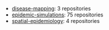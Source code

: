   - [disease-mapping](https://github.com/topics/3): 3 repositories
  - [epidemic-simulations](https://github.com/topics/75): 75 repositories
  - [spatial-epidemiology](https://github.com/topics/4): 4 repositories
